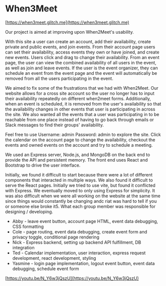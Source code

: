 # When3Meet
[https://when3meet.glitch.me](https://when3meet.glitch.me)

Our project is aimed at improving upon When2Meet's usability. 

With this site a user can create an account, add their availability, create private and public events, and join events. From their account page
users can set their availability, access events they own or have joined, and create new events. Users click and drag to change their availability.
From an event page, the user can view the combined availability of all users in the event, as well as join and leave events. If the user is the event organizer, they can schedule
an event from the event page and the event will automatically be removed from all the users participating in the event.

We aimed to fix some of the frustrations that we had with When2Meet. Our website allows for a cross site account so the user no longer has to input their
availability repeatedly on different when2meet forms. Additionally, when an event is scheduled, it is removed from the user's availability so that the availability changes in other events
that user is participating in across the site. We also wanted all the events that a user was participating in to be reachable from one place instead of having to go back
through emails or Slack messages to find their groups' availability.

Feel free to use Username: admin Password: admin to explore the site. Click the calendar on the account page to change the availability, checkout the events and owned events on the 
account and try to schedule a meeting.

We used an Express server, Node.js, and MongoDB on the back end to provide the API and persistent memory.
The front end uses React and Bootstrap to drive the user interface. 

Initially, we found it difficult to start because there were a lot of different components that interacted in multiple ways. 
We also found it difficult to serve the React pages. Initially we tried to use vite, but found it conflicted with Express.
We eventually moved to only using Express for simplicity. It was also difficult when we were all working on the website at the same time
since things would constantly be changing andc riat was hard to tell if you or someone else broke it5. What each group member was responsible for designing / developing.
  - Abby - leave event button, account page HTML, event data debugging, CSS formatting
  - Cole - page routing, event data debugging, create event form and privacy toggle, conditional page rendering 
  - Nick - Express backend, setting up backend API fulfillment, DB integration
  - Ted - Calendar implementation, user interaction, express request development, react development, styling 
  - Yasmine - login page implementation, logout event button, event data debugging, schedule event form

[https://youtu.be/N_Y6w3jQszU](https://youtu.be/N_Y6w3jQszU)
